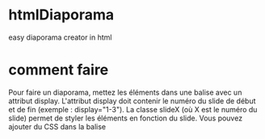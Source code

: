 # htmlDiaporama
easy diaporama creator in html
# comment faire
Pour faire un diaporama, mettez les éléments dans une balise <int> avec un attribut display. 
L'attribut display doit contenir le numéro du slide de début et de fin (exemple : display="1-3").
La classe slideX (où X est le numéro du slide) permet de styler les éléments en fonction du slide.
Vous pouvez ajouter du CSS dans la balise <style> avec l'id diaporamaStyle.

Spécifiez le nombre de slides dans maxSlide et la première slide dans slide (exemple : let slide = 0; let maxSlide = 3;).
Ils doivent être strictement positifs, sans vérification de la valeur.

Le mode dev permet de rouvrir le diaporama sur le slide où vous étiez avant de le fermer.
Si vous avez un serveur, cela évite de devoir actualiser la page à chaque modification.

La limite théorique est de 2147483647 slides 😎
```html
<body>
    <content>
        <int>
            <!-- Vos éléments de diaporama ici -->
        </int>
    </content>
</body>
```
